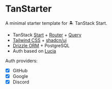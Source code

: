 # TanStarter

A minimal starter template for 🏝️ TanStack Start.

- TanStack [Start](https://tanstack.com/start/latest) + [Router](https://tanstack.com/router/latest) + [Query](https://tanstack.com/query/latest)
- [Tailwind CSS](https://tailwindcss.com/) + [shadcn/ui](https://ui.shadcn.com/)
- [Drizzle ORM](https://orm.drizzle.team/) + PostgreSQL
- Auth based on [Lucia](https://lucia-auth.com/)

Auth providers:

- [x] GitHub
- [x] Google
- [x] Discord
